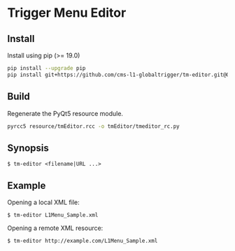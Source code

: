 Trigger Menu Editor
===================

## Install

Install using pip (>= 19.0)

```bash
pip install --upgrade pip
pip install git+https://github.com/cms-l1-globaltrigger/tm-editor.git@0.13.0
```

## Build

Regenerate the PyQt5 resource module.

```bash
pyrcc5 resource/tmEditor.rcc -o tmEditor/tmeditor_rc.py
```

## Synopsis

    $ tm-editor <filename|URL ...>

## Example

Opening a local XML file:

    $ tm-editor L1Menu_Sample.xml

Opening a remote XML resource:

    $ tm-editor http://example.com/L1Menu_Sample.xml
